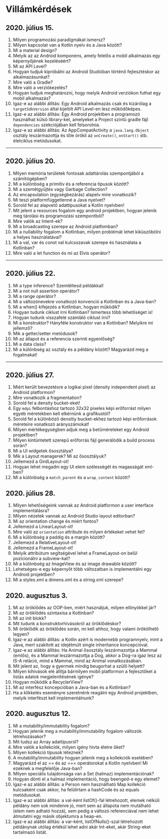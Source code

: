 # Villámkérdések

## 2020. július 15.

1. Milyen programozási paradigmákat ismersz?
2. Milyen kapcsolat van a Kotlin nyelv és a Java között?
3. Mi a material design?
4. Melyik az az Android komponens, amely felelős a mobil alkalmazás egy képernyőjének kezeléséért?
5. Mi az API Level?
6. Hogyan tudjuk kipróbálni az Android Studióban történő fejlesztéskor az alkalmazásunkat?
7. Mire való a Gradle?
8. Mire való a verziókezelés?
9. Hogyan tudjuk meghatározni, hogy melyik Android verziókon futhat egy mobil alkalmazás?
10. Igaz-e az alábbi állítás: Egy Android alkalmazás csak és kizárólag a `targetSdkVersion` által kijelölt API Level-en lesz működőképes.
11. Igaz-e az alábbi állítás: Egy Android projektben a programozó használhat külső library-ket, amelyeket a Project szintű gradle fájl `dependencies` szekciójában kell felsorolnia.
12. Igaz-e az alábbi állítás: Az AppCompatActivity a `java.lang.Object` osztály leszármazottja és tőle örökli az `onCreate()`, `onStart()` stb. életciklus metódusokat.
 
---

## 2020. július 20.

1. Milyen memória területek fontosak adattárolás szempontjából a számítógépben?
2. Mi a különbség a primitív és a referencia típusok között?
3. Mi a szemétgyűjtés vagy Garbage Collection?
4. Az encapsulation (egységbezárás) alapelv mire vonatkozik?
5. Mi teszi platformfüggetlenné a Java nyelvet?
6. Sorold fel az alapvető adattípusokat a Kotlin nyelvben!
7. Mit jelent a resources fogalom egy android projektben, hogyan jelenik meg tárolási és programozási szempontból?
8. Mire valók az Intent-ek?
9. Mi a broadcasting szerepe az Android platfomban?
10. Mi a nullability fogalom a Kotlinban, milyen problémát lehet kiküszöbölni a helyes használatával?
11. Mi a val, var és const val kulcsszavak szerepe és használata a Kotlinban?
12. Mire való a let function és mi az Elvis operátor?

---

## 2020. július 22.

1. Mi a type inference? Szemléltesd példákkal!
2. Mi a not null assertion operátor?
3. Mi a range operátor?
4. Mi a változónevekre vonatkozó konvenció a Kotlinban és a Java-ban?
5. Mi a when() kifejezés a Kotlinban, hogyan működik?
6. Hogyan tudunk ciklust írni Kotlinban? Ismertess több lehetőséget is!
7. Hogyan tudunk visszafelé számláló ciklust írni?
8. Mi a konstruktor? Hányféle konstruktor van a Kotlinban? Melyikre mi jellemző?
9. Mik a getter/setter metódusok?
10. Mi az állapot és a referencia szerinti egyenlőség?
11. Mi a data class?
12. Mi a különbség az osztály és a példány között? Magyarázd meg a fogalmakat!

---

## 2020. július 27.

1. Miért került bevezetésre a logikai pixel (density independent pixel) az Android platformon?
2. Mire vonatkozik a fragmentation?
3. Sorold fel a density bucket-eket!
4. Egy `mdpi` felbontáshoz tartozó 32x32 pixeles képi erőforrást milyen egyéb méretekben kell elkérnünk a grafikustól? 
5. Sorold fel a különböző densitiy bucket-ekhez tartozó képi erőforrások méreteire vonatkozó arányszámokat!
6. Milyen mértékegységben adjuk meg a betűméreteket egy Android projektben?
7. Milyen kintüntetett szerepű erőforrás fájl generálódik a build process során?
8. Mi a UI widgetek ősosztálya?
9. Mik a Layout managerek? Mi az ősosztályuk?
10. Jellemezd a GirdLayout-ot!
11. Hogyan lehet megadni egy UI elem szélességét és magasságát xml-ben?
12. Mi a különbség a `match_parent` és a `wrap_content` között?


## 2020. július 28.

1. Milyen lehetőségeink vannak az Android platformon a user interface implementálásra?
2. Milyen nézetek vannak az Android Studio layout editorban? 
3. Mi az orientation change és miért fontos?
4. Jellemezd a LinearLayout-ot!
5. Mire való az `orientation` attribute és milyen értékeket vehet fel?
6. Mi a különbség a paddig és a margin között?
7. Jellemezd a RelativeLayout-ot!
8. Jellemezd a FrameLayout-ot!
9. Melyik attribútum segítségével lehet a FrameLayout-on belül pozicionálni a subview-kat?
10. Mi a különbség az ImageView és az image drawable között?
11. Lehetséges-e egy képernyőt több változatban is implementálni egy Android projektben?
12. Mi a styles.xml a dimens.xml és a string.xml szerepe?


## 2020. augusztus 3.

1. Mi az öröklődés az OOP-ben, miért használjuk, milyen előnyökkel jár?
2. Mi az öröklődés szintaxisa a Kotlinban?
3. Mi az init blokk?
4. Mit tudunk a konstruktorhívásokról az öröklődéskor?
5. Mi öröklődik az öröklődés során, mi kell ahhoz, hogy valami örökölhető legyen?
6. Igaz-e az alábbi állítás: a Kotlin azért is modernebb programnyelv, mint a Java, mert szakított az idejétmúlt single inheritance koncepcióval.
7. Igaz-e az alábbi állítás: Ha Animal ősosztály leszármazottja a Mammal (emlős), és a Mammal leszármazottja a Dog, akkor a Dog-ra igaz lesz az IS-A reláció, mind a Mammal, mind az Animal vonatkozásában.
8. Mit jelent az, hogy a gyermek mindig beugorhat a szülő helyett?
9. Milyen kihívások elé állítja bármilyen mobil platformon a fejlesztőket a listás adatok megjelenítésének igénye?
10. Hogyan működik a RecyclerView?
11. Mi az interfész koncepcióban a Java-ban és a Kotlinban?
12. Ha a klikkelés eseményre szeretnénk reagálni egy Android projektben, melyik interfészt kell implementálnunk?


## 2020. augusztus 12.

1. Mi a mutability/immutability fogalom?
2. Hogyan jelenik meg a mutability/immutability fogalom változók létrehozásakor?
3. Mit tudsz az Array adattípusról?
4. Mire valók a kollekciók, milyen igény hívta életre őket?
5. Milyen kollekció típusok léteznek?
6. A mutability/immutability hogyan jelenik meg a kollekciók esetében?
7. Magyarázd el az == és az === operátorokat a Kotlin nyelvben! Mi ezeknek a megfelelője Java-ban?
8. Milyen speciális tulajdonsága van a Set (halmaz) implementációnak?
9. Hogyan dönti el a halmaz implementáció, hogy beenged-e egy elemet?
10. Igaz-e az alábbi állítás: a Person nem használható Map kollekció kulcsaként csak akkor, ha felülírtam a hashCode és az equals metódusokat.
11. Igaz-e az alábbi állítás: a val-ként listOf()-fal létrehozott, elemek nélküli példány nem sok mindenre jó, 
mert sem az állapota nem mutálható (elem nem adható hozzá), sem pedig a változó referenciával nem lehet átmutatni egy másik objektumra a heap-en.
12. Igaz-e az alábbi állítás: a var-ként, listOfNulls()-szal létrehozott példánynak utólag értékül lehet adni akár Int-eket, akár String-eket tartalmazó listát.